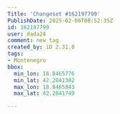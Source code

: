 ```yaml
---
Title: 'Changeset #162197799'
PublishDate: 2025-02-06T08:52:35Z
id: 162197799
user: dada24
comment: new tag
created_by: iD 2.31.0
tags:
- Montenegro
bbox:
  min_lon: 18.8465776
  min_lat: 42.2841382
  max_lon: 18.8465843
  max_lat: 42.2841749

---
```


